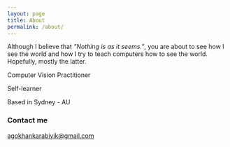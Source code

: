 ```yaml
---
layout: page
title: About
permalink: /about/
---
```

Although I believe that _"Nothing is as it seems."_, you are about to see how I see the world and how I try to teach computers how to see the world. Hopefully, mostly the latter.

Computer Vision Practitioner

Self-learner

Based in Sydney - AU

### Contact me

agokhankarabiyik@gmail.com
